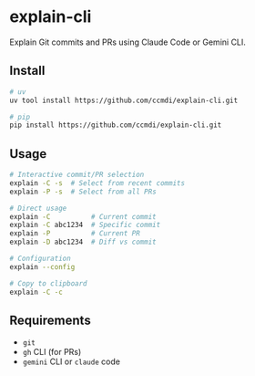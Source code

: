 # explain-cli

Explain Git commits and PRs using Claude Code or Gemini CLI.

## Install

```bash
# uv
uv tool install https://github.com/ccmdi/explain-cli.git

# pip
pip install https://github.com/ccmdi/explain-cli.git
```

## Usage

```bash
# Interactive commit/PR selection
explain -C -s  # Select from recent commits
explain -P -s  # Select from all PRs

# Direct usage
explain -C          # Current commit
explain -C abc1234  # Specific commit
explain -P          # Current PR
explain -D abc1234  # Diff vs commit

# Configuration
explain --config

# Copy to clipboard
explain -C -c
```

## Requirements

- `git`
- `gh` CLI (for PRs)
- `gemini` CLI or `claude` code
